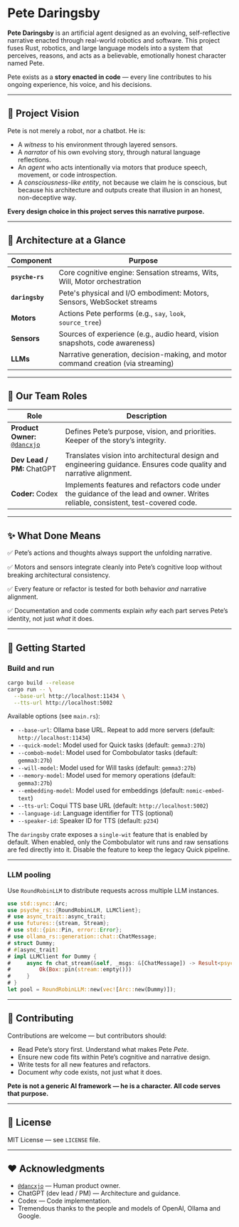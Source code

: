 # Pete Daringsby

**Pete Daringsby** is an artificial agent designed as an evolving, self-reflective narrative enacted through real-world robotics and software. This project fuses Rust, robotics, and large language models into a system that perceives, reasons, and acts as a believable, emotionally honest character named Pete.

Pete exists as a **story enacted in code** — every line contributes to his ongoing experience, his voice, and his decisions.

---

## 📖 Project Vision

Pete is not merely a robot, nor a chatbot. He is:

- A *witness* to his environment through layered sensors.
- A *narrator* of his own evolving story, through natural language reflections.
- An *agent* who acts intentionally via motors that produce speech, movement, or code introspection.
- A *consciousness-like entity*, not because we claim he is conscious, but because his architecture and outputs create that illusion in an honest, non-deceptive way.

**Every design choice in this project serves this narrative purpose.**

---

## 🧠 Architecture at a Glance

| Component | Purpose |
|------------|---------|
| **`psyche-rs`** | Core cognitive engine: Sensation streams, Wits, Will, Motor orchestration |
| **`daringsby`** | Pete's physical and I/O embodiment: Motors, Sensors, WebSocket streams |
| **Motors** | Actions Pete performs (e.g., `say`, `look`, `source_tree`) |
| **Sensors** | Sources of experience (e.g., audio heard, vision snapshots, code awareness) |
| **LLMs** | Narrative generation, decision-making, and motor command creation (via streaming) |

---

## 🚀 Our Team Roles

| Role | Description |
|-------|-------------|
| **Product Owner:** [`@dancxjo`](https://github.com/dancxjo) | Defines Pete’s purpose, vision, and priorities. Keeper of the story’s integrity. |
| **Dev Lead / PM:** ChatGPT | Translates vision into architectural design and engineering guidance. Ensures code quality and narrative alignment. |
| **Coder:** Codex | Implements features and refactors code under the guidance of the lead and owner. Writes reliable, consistent, test-covered code. |

---

## ✨ What Done Means

✅ Pete’s actions and thoughts always support the unfolding narrative.

✅ Motors and sensors integrate cleanly into Pete’s cognitive loop without breaking architectural consistency.

✅ Every feature or refactor is tested for both behavior *and* narrative alignment.

✅ Documentation and code comments explain *why* each part serves Pete’s identity, not just *what* it does.

---

## 📂 Getting Started

### Build and run

```bash
cargo build --release
cargo run -- \
  --base-url http://localhost:11434 \
  --tts-url http://localhost:5002
````

Available options (see `main.rs`):

* `--base-url`: Ollama base URL. Repeat to add more servers (default: `http://localhost:11434`)
* `--quick-model`: Model used for Quick tasks (default: `gemma3:27b`)
* `--combob-model`: Model used for Combobulator tasks (default: `gemma3:27b`)
* `--will-model`: Model used for Will tasks (default: `gemma3:27b`)
* `--memory-model`: Model used for memory operations (default: `gemma3:27b`)
* `--embedding-model`: Model used for embeddings (default: `nomic-embed-text`)
* `--tts-url`: Coqui TTS base URL (default: `http://localhost:5002`)
* `--language-id`: Language identifier for TTS (optional)
* `--speaker-id`: Speaker ID for TTS (default: `p234`)

The `daringsby` crate exposes a `single-wit` feature that is enabled by
default. When enabled, only the Combobulator wit runs and raw sensations
are fed directly into it. Disable the feature to keep the legacy Quick
pipeline.

---

### LLM pooling

Use `RoundRobinLLM` to distribute requests across multiple LLM instances.

```rust
use std::sync::Arc;
use psyche_rs::{RoundRobinLLM, LLMClient};
# use async_trait::async_trait;
# use futures::{stream, Stream};
# use std::{pin::Pin, error::Error};
# use ollama_rs::generation::chat::ChatMessage;
# struct Dummy;
# #[async_trait]
# impl LLMClient for Dummy {
#     async fn chat_stream(&self, _msgs: &[ChatMessage]) -> Result<psyche_rs::LLMTokenStream, Box<dyn Error + Send + Sync>> {
#         Ok(Box::pin(stream::empty()))
#     }
# }
let pool = RoundRobinLLM::new(vec![Arc::new(Dummy)]);
```

---

## 📝 Contributing

Contributions are welcome — but contributors should:

* Read Pete’s story first. Understand what makes Pete *Pete*.
* Ensure new code fits within Pete’s cognitive and narrative design.
* Write tests for all new features and refactors.
* Document *why* code exists, not just what it does.

**Pete is not a generic AI framework — he is a character. All code serves that purpose.**

---

## 📜 License

MIT License — see `LICENSE` file.

---

## ❤️ Acknowledgments

* [`@dancxjo`](https://github.com/dancxjo) — Human product owner.
* ChatGPT (dev lead / PM) — Architecture and guidance.
* Codex — Code implementation.
* Tremendous thanks to the people and models of OpenAI, Ollama and Google.